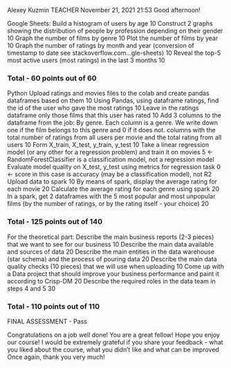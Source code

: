 Alexey Kuzmin
TEACHER
November 21, 2021 21:53
Good afternoon!

Google Sheets:
Build a histogram of users by age
10
Construct 2 graphs showing the distribution of people by profession depending on their gender
10
Graph the number of films by genre
10
Plot the number of films by year
10
Graph the number of ratings by month and year (conversion of timestamp to date see stackoverflow.com...gle-sheets)
10
Reveal the top-5 most active users (most ratings) in the last 3 months
10

### Total - 60 points out of 60

Python
Upload ratings and movies files to the colab and create pandas dataframes based on them
10
Using Pandas, using dataframe ratings, find the id of the user who gave the most ratings
10
Leave in the ratings dataframe only those films that this user has rated
10
Add 3 columns to the dataframe from the job:
By genre. Each column is a genre. We write down one if the film belongs to this genre and 0 if it does not.
columns with the total number of ratings from all users per movie and the total rating from all users
10
Form X_train, X_test, y_train, y_test
10
Take a linear regression model (or any other for a regression problem) and train it on movies
5 <- RandomForestClassifier is a classification model, not a regression model
Evaluate model quality on X_test, y_test using metrics for regression task
0 <- score in this case is accuracy (may be a classification model), not R2
Upload data to spark
10
By means of spark, display the average rating for each movie
20
Calculate the average rating for each genre using spark
20
In a spark, get 2 dataframes with the 5 most popular and most unpopular films (by the number of ratings, or by the rating itself - your choice)
20

### Total - 125 points out of 140

For the theoretical part:
Describe the main business reports (2-3 pieces) that we want to see for our business
10
Describe the main data available and sources of data
20
Describe the main entities in the data warehouse (star schema) and the process of pouring data
20
Describe the main data quality checks (10 pieces) that we will use when uploading
10
Come up with a Data project that should improve your business performance and paint it according to Crisp-DM
20
Describe the required roles in the data team in steps 4 and 5
30

### Total - 110 points out of 110

FINAL ASSESSMENT - Pass

Congratulations on a job well done! You are a great fellow! Hope you enjoy our course! I would be extremely grateful if you share your feedback - what you liked about the course, what you didn’t like and what can be improved Once again, thank you very much!